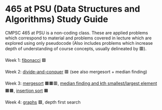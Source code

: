 # 465 at PSU (Data Structures and Algorithms) Study Guide

CMPSC 465 at PSU is a non-coding class. These are applied problems which correspond to material and problems covered in lecture which are explored using only pseudocode (Also includes problems which increase depth of understanding of course concepts, usually delineated by 🟥).

Week 1: [fibonacci](fibonacci.md) 🟩

Week 2:
  [divide-and-conquer](divide-and-conquer/divide-and-conquer.md) 🟥 (see also mergesort + median finding)
 
Week 3:
  [mergesort](mergesort/mergesort.md) 🟧🟧🟥,   [median finding and kth smallest/largest element](median-finding/median-finding.md) 🟧🟧, [insertion sort](insertion-sort/insertion-sort.md) 🟧
  
Week 4:
  [graphs](graphs/graphs.md) 🟥, depth first search


